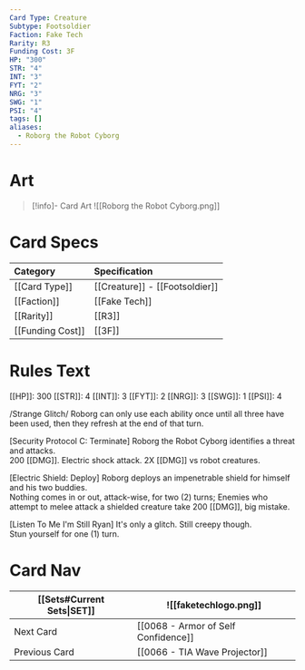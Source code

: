 ```yaml
---
Card Type: Creature
Subtype: Footsoldier
Faction: Fake Tech
Rarity: R3
Funding Cost: 3F
HP: "300"
STR: "4"
INT: "3"
FYT: "2"
NRG: "3"
SWG: "1"
PSI: "4"
tags: []
aliases:
  - Roborg the Robot Cyborg
---
```

# Art

> [!info]- Card Art
> ![[Roborg the Robot Cyborg.png]]

# Card Specs

| Category | Specification| 
| :--- | :--- |
| [[Card Type]] | [[Creature]] - [[Footsoldier]]  | 
| [[Faction]] | [[Fake Tech]] |  
| [[Rarity]] | [[R3]] |  
| [[Funding Cost]] | [[3F]] |  

# Rules Text  

[[HP]]: 300 [[STR]]: 4 [[INT]]: 3 [[FYT]]: 2 [[NRG]]: 3 [[SWG]]: 1 [[PSI]]: 4  

/Strange Glitch/ Roborg can only use each ability once until all three have been used, then they refresh at the end of that turn.  

[Security Protocol C: Terminate] Roborg the Robot Cyborg identifies a threat and attacks.  
200 [[DMG]]. Electric shock attack. 2X [[DMG]] vs robot creatures.  

[Electric Shield: Deploy] Roborg deploys an impenetrable shield for himself and his two buddies.  
Nothing comes in or out, attack-wise, for two (2) turns;
Enemies who attempt to melee attack a shielded creature take 200 [[DMG]], big mistake.  

[Listen To Me I'm Still Ryan] It's only a glitch. Still creepy though.  
Stun yourself for one (1) turn.  

# Card Nav

| [[Sets#Current Sets\|SET]]           | ![[faketechlogo.png]]          |
| ------------- | ------------------------------ |
| Next Card     | [[0068 - Armor of Self Confidence]] |
| Previous Card | [[0066 - TIA Wave Projector]]         |



